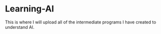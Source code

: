 # Learning-AI
This is where I will upload all of the intermediate programs I have created to understand AI.
